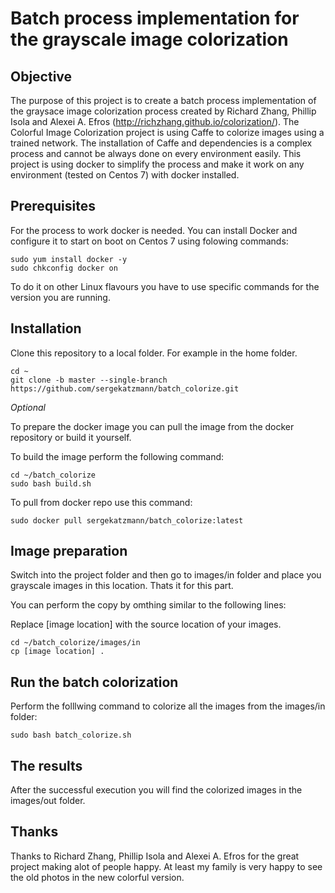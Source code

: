 # Batch process implementation for the grayscale image colorization

Objective
------------
The purpose of this project is to create a batch process implementation of the graysace image colorization process created by Richard Zhang, Phillip Isola and Alexei A. Efros (http://richzhang.github.io/colorization/).
The Colorful Image Colorization project is using Caffe to colorize images using a trained network. The installation of Caffe and dependencies is a complex process and cannot be always done on every environment easily.
This project is using docker to simplify the process and make it work on any environment (tested on Centos 7) with docker installed.

Prerequisites
------------
For the process to work docker is needed.
You can install Docker and configure it to start on boot on Centos 7 using folowing commands:

```
sudo yum install docker -y
sudo chkconfig docker on
```

To do it on other Linux flavours you have to use specific commands for the version you are running.


Installation
------------

Clone this repository to a local folder. For example in the home folder.

```
cd ~
git clone -b master --single-branch https://github.com/sergekatzmann/batch_colorize.git
```

_Optional_

To prepare the docker image you can pull the image from the docker repository or build it yourself.

To build the image perform the following command:

 ```
 cd ~/batch_colorize
 sudo bash build.sh
 ```

 To pull from docker repo use this command:

 ```
 sudo docker pull sergekatzmann/batch_colorize:latest
 ```

 Image preparation
 ------------

 Switch into the project folder and then go to images/in folder and place you grayscale images in this location.
 Thats it for this part.

 You can perform the copy by omthing similar to the following lines:

 Replace [image location] with the source location of your images.
 ```
 cd ~/batch_colorize/images/in
 cp [image location] .
 ```

 Run the batch colorization
 ------------
 Perform the folllwing command to colorize all the images from the images/in folder:


 ```
 sudo bash batch_colorize.sh

 ```

 The results
 ------------
 After the successful execution you will find the colorized images in the images/out folder.


 Thanks
 ------------
 Thanks to Richard Zhang, Phillip Isola and Alexei A. Efros for the great project making alot of people happy. At least my family is very happy to see the old photos in the new colorful version.







